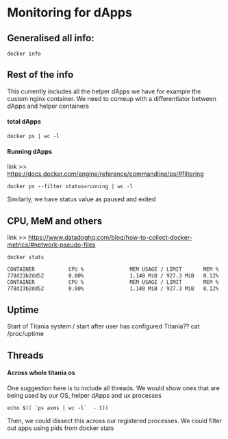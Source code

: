 # Monitoring for dApps

## Generalised all info:
```
docker info
```

## Rest of the info
This currently includes all the helper dApps we have for example the custom nginx container. We need to comeup with a differentiator between dApps and helper containers
#### total dApps
```
docker ps | wc -l
```
#### Running dApps
link >> https://docs.docker.com/engine/reference/commandline/ps/#filtering
```
docker ps --filter status=running | wc -l
```
Similarly, we have status value as paused and exited

## CPU, MeM and others
link >> https://www.datadoghq.com/blog/how-to-collect-docker-metrics/#network-pseudo-files
```
docker stats
```
```bash
CONTAINER           CPU %               MEM USAGE / LIMIT       MEM %               NET I/O             BLOCK I/O           PIDS
778d23b2dd52        0.00%               1.148 MiB / 927.3 MiB   0.12%               91.6 kB / 3 MB      0 B / 0 B           0
CONTAINER           CPU %               MEM USAGE / LIMIT       MEM %               NET I/O             BLOCK I/O           PIDS
778d23b2dd52        0.00%               1.148 MiB / 927.3 MiB   0.12%               91.6 kB / 3 MB      0 B / 0 B           0
```

## Uptime
Start of Titania system / start after user has configured Titania??
cat /proc/uptime

## Threads
#### Across whole titania os
One suggestion here is to include all threads. We would show ones that are being used by our OS, helper dApps and ux processes
```
echo $(( `ps axms | wc -l`  - 1))
```
Then, we could dissect this across our registered processes. We could filter out apps using pids from docker stats
